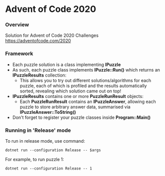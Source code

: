 # Advent of Code 2020

### Overview
 Solution for Advent of Code 2020 Challenges https://adventofcode.com/2020

### Framework
* Each puzzle solution is a class implementing **IPuzzle**
* As such, each puzzle class implements **IPuzzle::Run()** which returns an **IPuzzleResults** collection:
	* This allows you to try out different solutions/algorithms for each puzzle, each of which is profiled and the results automatically sorted, revealing which solution came out on top!
* **IPuzzleResults** contains one or more **PuzzleRunResult** objects:
	* Each **PuzzleRunResult** contains an **IPuzzleAnswer**, allowing each puzzle to store arbitrary answer data, summarised via **IPuzzleAnswer::ToString()**
* Don't forget to register your  puzzle classes inside **Program::Main()**

### Running in 'Release' mode
To run in release mode, use command:

`dotnet run --configuration Release -- $args`

For example, to run puzzle 1:

`dotnet run --configuration Release -- 1`